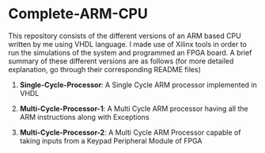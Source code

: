 # Complete-ARM-CPU

This repository consists of the different versions of an ARM based CPU written by me using VHDL language. I made use of Xilinx tools in order to run the simulations of the system and programmed an FPGA board. A brief summary of these different versions are as follows (for more detailed explanation, go through their corresponding README files)

1. **Single-Cycle-Processor**: A Single Cycle ARM processor implemented in VHDL 

2. **Multi-Cycle-Processor-1**: A Multi Cycle ARM processor having all the ARM instructions along with Exceptions 

3. **Multi-Cycle-Processor-2**: A Multi Cycle ARM Processor capable of taking inputs from a Keypad Peripheral Module of FPGA
